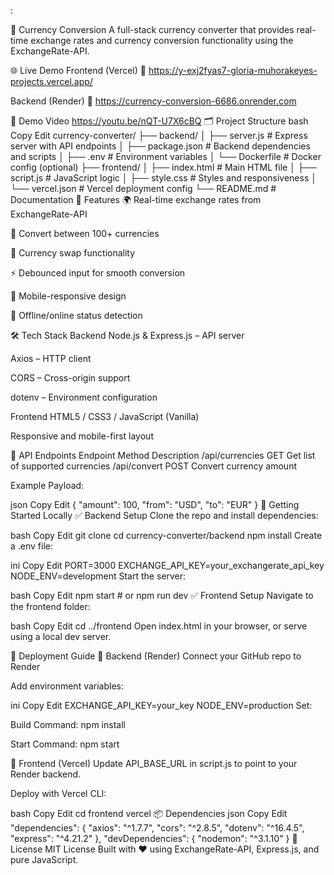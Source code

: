 :

💱 Currency Conversion
A full-stack currency converter that provides real-time exchange rates and currency conversion functionality using the ExchangeRate-API.

🌐 Live Demo
Frontend (Vercel)
🔗 https://y-exj2fyas7-gloria-muhorakeyes-projects.vercel.app/

Backend (Render)
🔗 https://currency-conversion-6686.onrender.com

🎥 Demo Video
https://youtu.be/nQT-U7X6cBQ
🗂️ Project Structure
bash
Copy
Edit
currency-converter/
├── backend/
│   ├── server.js          # Express server with API endpoints
│   ├── package.json       # Backend dependencies and scripts
│   ├── .env               # Environment variables
│   └── Dockerfile         # Docker config (optional)
├── frontend/
│   ├── index.html         # Main HTML file
│   ├── script.js          # JavaScript logic
│   ├── style.css          # Styles and responsiveness
│   └── vercel.json        # Vercel deployment config
└── README.md              # Documentation
🚀 Features
🌍 Real-time exchange rates from ExchangeRate-API

💱 Convert between 100+ currencies

🔄 Currency swap functionality

⚡ Debounced input for smooth conversion

📱 Mobile-responsive design

📡 Offline/online status detection

🛠️ Tech Stack
Backend
Node.js & Express.js – API server

Axios – HTTP client

CORS – Cross-origin support

dotenv – Environment configuration

Frontend
HTML5 / CSS3 / JavaScript (Vanilla)

Responsive and mobile-first layout

📡 API Endpoints
Endpoint	Method	Description
/api/currencies	GET	Get list of supported currencies
/api/convert	POST	Convert currency amount

Example Payload:

json
Copy
Edit
{
  "amount": 100,
  "from": "USD",
  "to": "EUR"
}
🧪 Getting Started Locally
✅ Backend Setup
Clone the repo and install dependencies:

bash
Copy
Edit
git clone <repository-url>
cd currency-converter/backend
npm install
Create a .env file:

ini
Copy
Edit
PORT=3000
EXCHANGE_API_KEY=your_exchangerate_api_key
NODE_ENV=development
Start the server:

bash
Copy
Edit
npm start        # or npm run dev
✅ Frontend Setup
Navigate to the frontend folder:

bash
Copy
Edit
cd ../frontend
Open index.html in your browser, or serve using a local dev server.

🚀 Deployment Guide
🔧 Backend (Render)
Connect your GitHub repo to Render

Add environment variables:

ini
Copy
Edit
EXCHANGE_API_KEY=your_key
NODE_ENV=production
Set:

Build Command: npm install

Start Command: npm start

🎯 Frontend (Vercel)
Update API_BASE_URL in script.js to point to your Render backend.

Deploy with Vercel CLI:

bash
Copy
Edit
cd frontend
vercel
📦 Dependencies
json
Copy
Edit
"dependencies": {
  "axios": "^1.7.7",
  "cors": "^2.8.5",
  "dotenv": "^16.4.5",
  "express": "^4.21.2"
},
"devDependencies": {
  "nodemon": "^3.1.10"
}
📄 License
MIT License
Built with ❤️ using ExchangeRate-API, Express.js, and pure JavaScript.

